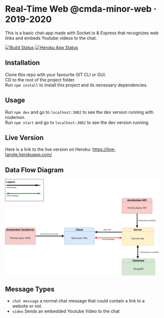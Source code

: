 # Real-Time Web @cmda-minor-web · 2019-2020

This is a basic chat-app made with Socket.io & Express that recognizes web links and embeds Youtube videos to the chat.

[![Build Status](https://travis-ci.com/tnanhekhan/real-time-web-1920.svg?branch=staging)](https://travis-ci.com/tnanhekhan/real-time-web-1920)
[![Heroku App Status](https://heroku-shields.herokuapp.com/live-tangle)](https://live-tangle.herokuapp.com)

## Installation
Clone this repo with your favourite GIT CLI or GUI.  
CD to the root of the project folder.  
Run ` npm install ` to install this project and its necessary dependencies.  

## Usage
Run `npm dev` and go to `localhost:3002` to see the dev version running with nodemon.  
Run `npm start` and go to `localhost:3002` to see the dev version running.

## Live Version
Here is a link to the live version on Heroku: https://live-tangle.herokuapp.com/

## Data Flow Diagram
![Data flow diagram](docs/dataflow-diagram.png "Data flow diagram")

## Message Types
- `chat message` a normal chat message that could contain a link to a website or not.
- `video` Sends an embedded Youtube Video to the chat
